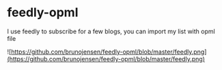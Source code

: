 # feedly-opml
I use feedly to subscribe for a few blogs, you can import my list with opml file

![https://github.com/brunojensen/feedly-opml/blob/master/feedly.png](https://github.com/brunojensen/feedly-opml/blob/master/feedly.png)
